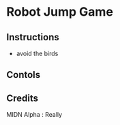 # Robot Jump Game 



## Instructions 
* avoid the birds 


## Contols 


## Credits
 MIDN Alpha : Really